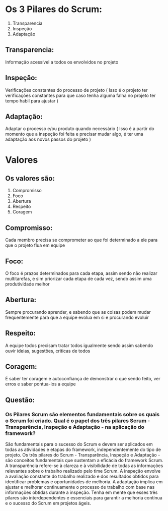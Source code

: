 # Os 3 Pilares do Scrum:

1. Transparencia
2. Inspeção
3. Adaptação

## Transparencia:
Informação acessível a todos os envolvidos no projeto

## Inspeção:
Verificações constantes do processo de projeto
( Isso é o projeto ter verificações constantes para que caso tenha alguma falha no projeto ter tempo habil para ajustar )

## Adaptação:
Adaptar o processo e/ou produto quando necessário
( Isso é a partir do momento que a inspeção foi feita e precisar mudar algo, é ter uma adaptação aos novos passos do projeto )

# Valores
## Os valores são:

1. Compromisso
2. Foco
3. Abertura
4. Respeito
5. Coragem

## Compromisso:
Cada membro precisa se comprometer ao que foi determinado a ele para que o projeto flua em equipe

## Foco:
O foco é prazos determinados para cada etapa, assim sendo não realizar multitarefas, e sim priorizar cada etapa de cada vez, sendo assim uma produtividade melhor

## Abertura:
Sempre procurando aprender, e sabendo que as coisas podem mudar frequentemente para que a equipe evolua em si e procurando evoluir

## Respeito:
A equipe todos precisam tratar todos igualmente sendo assim sabendo ouvir ideias, sugestões, criticas de todos

## Coragem:
É saber ter coragem e autoconfiança de demonstrar o que sendo feito, ver erros e saber pontua-los a equipe

## Questão:

### Os Pilares Scrum são elementos fundamentais sobre os quais o Scrum foi criado. Qual é o papel dos três pilares Scrum - Transparência, Inspeção e Adaptação - na aplicação do framework?

São fundamentais para o sucesso do Scrum e devem ser aplicados em todas as atividades e etapas do framework, independentemente do tipo de projeto.
Os três pilares do Scrum - Transparência, Inspeção e Adaptação - são conceitos fundamentais que sustentam a eficácia do framework Scrum. A transparência refere-se à clareza e à visibilidade de todas as informações relevantes sobre o trabalho realizado pelo time Scrum. A inspeção envolve a avaliação constante do trabalho realizado e dos resultados obtidos para identificar problemas e oportunidades de melhoria. A adaptação implica em ajustar e melhorar continuamente o processo de trabalho com base nas informações obtidas durante a inspeção. Tenha em mente que esses três pilares são interdependentes e essenciais para garantir a melhoria contínua e o sucesso do Scrum em projetos ágeis.
